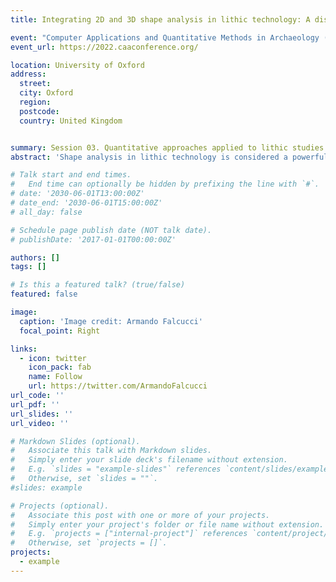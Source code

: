 ```yaml
---
title: Integrating 2D and 3D shape analysis in lithic technology: A discussion around a case study and future research perspectives

event: "Computer Applications and Quantitative Methods in Archaeology (CAA), 2022"
event_url: https://2022.caaconference.org/

location: University of Oxford
address:
  street:
  city: Oxford
  region:
  postcode:
  country: United Kingdom


summary: Session 03. Quantitative approaches applied to lithic studies
abstract: 'Shape analysis in lithic technology is considered a powerful tool to better frame past human behaviour in relation to stone tool manufacture, modification, and use. Despite that, geometric morphometrics is a routinary methodological approach only in a few academic institutions and several well-known Palaeolithic technocomplexes lack of such promising studies. The rarity of shape quantitative approaches is remarkable in the case of European Early Upper Palaeolithic assemblages, which are characterized by a sharp increase in the production of projectile tools, compared to the Middle Palaeolithic. The raising affordability of 3D structured light and laser scanners, coupled with the increased number of researchers willing to share open access repositories, scripts for multivariate statistical analysis, and software packages might in turn represent a turning point. In this framework, 3D applications are usually regarded as more powerful than 2D outline studies because allow to capture the complete, three-dimensional shape of a lithic artifact. Nevertheless, few studies have tried to combine the two approaches to answer specific questions or designed workflows that take into account precise aspects of stone tool variability. In order to address these interrelated problems, I recently developed a 3D scanning protocol relying on micro-computed tomography in collaboration with two colleagues from the University of Tübingen that allowed us to scan several hundreds of small-sized stone tools from a well-known Protoaurignacian site in southern Europe. These scans are available in an open access repository on Zenodo (https://doi.org/10.5281/zenodo.6362150). Taking advantage of this new 3D scanning protocol and open-source software (e.g., Wishkerman and Hamilton 2018; Herzlinger and Grosman 2018), I explored the variability of a large sample of Protoaurignacian tools to assess the selection and modification of bladelets, which had previously been studied using discreet attributes and linear measurements only (Falcucci et al. 2018). In this upcoming study, the 3D geometric morphometric approach was complemented by the 2D analysis of tools’ cross-section outlines using Elliptic Fourier Analysis after the 3D artifacts’ segmentation. Furthermore, I explored the relation between the identified 2D and 3D shape features and other quantitative measurements digitally computed (e.g., 3D volume and mean retouch angles) using multiple regression models and discriminant functional analysis. The identification of multidimensional features characteristic of specific tool types enabled to define the most effective strategy for the ongoing use-wear and experimental analysis of this assemblage. In this paper, I will critically assess the applicability of the different methods employed and I will thus propose a strategy to effectively integrate the amount of data that can be collected from 3D models in relation to specific research-driven questions. I hope that this contribution will emphasize the merits of conducting more integrated studies in lithic technology and stimulate future collaborative research to address some of the existing limitations.'

# Talk start and end times.
#   End time can optionally be hidden by prefixing the line with `#`.
# date: '2030-06-01T13:00:00Z'
# date_end: '2030-06-01T15:00:00Z'
# all_day: false

# Schedule page publish date (NOT talk date).
# publishDate: '2017-01-01T00:00:00Z'

authors: []
tags: []

# Is this a featured talk? (true/false)
featured: false

image:
  caption: 'Image credit: Armando Falcucci'
  focal_point: Right

links:
  - icon: twitter
    icon_pack: fab
    name: Follow
    url: https://twitter.com/ArmandoFalcucci
url_code: ''
url_pdf: ''
url_slides: ''
url_video: ''

# Markdown Slides (optional).
#   Associate this talk with Markdown slides.
#   Simply enter your slide deck's filename without extension.
#   E.g. `slides = "example-slides"` references `content/slides/example-slides.md`.
#   Otherwise, set `slides = ""`.
#slides: example

# Projects (optional).
#   Associate this post with one or more of your projects.
#   Simply enter your project's folder or file name without extension.
#   E.g. `projects = ["internal-project"]` references `content/project/deep-learning/index.md`.
#   Otherwise, set `projects = []`.
projects:
  - example
---
```


